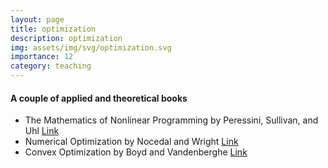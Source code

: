 ```yaml
---
layout: page
title: optimization
description: optimization
img: assets/img/svg/optimization.svg
importance: 12
category: teaching
---
```


#### A couple of applied and theoretical books

* The Mathematics of Nonlinear Programming by Peressini, Sullivan, and Uhl [Link](https://link.springer.com/book/9780387966144)
* Numerical Optimization by Nocedal and Wright [Link](https://link.springer.com/book/10.1007/978-0-387-40065-5)
* Convex Optimization by Boyd and Vandenberghe [Link](https://www.cambridge.org/highereducation/books/convex-optimization/17D2FAA54F641A2F62C7CCD01DFA97C4#overview)




